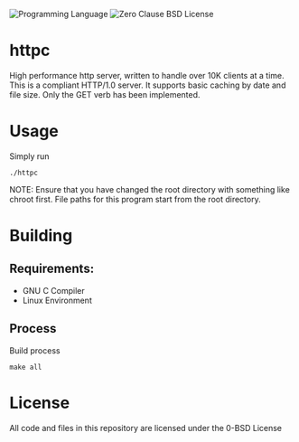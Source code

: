 ![Programming Language](https://img.shields.io/badge/C-Programming%20Language-brightgreen)
![Zero Clause BSD License](https://img.shields.io/badge/License-BSD%20Zero%20Clause-green)

# httpc
High performance http server, written to handle over 10K clients at a time.
This is a compliant HTTP/1.0 server.
It supports basic caching by date and file size.
Only the GET verb has been implemented.

# Usage
Simply run
```
./httpc
```
NOTE: Ensure that you have changed the root directory with something like chroot first. File paths for this program start from the root directory.

# Building
## Requirements:
- GNU C Compiler
- Linux Environment

## Process
Build process
```
make all
```

# License
All code and files in this repository are licensed under the 0-BSD License
